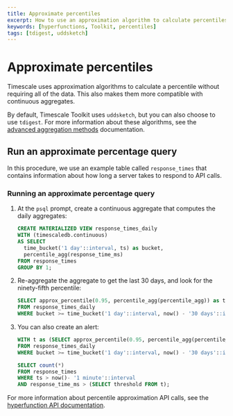 ```yaml
---
title: Approximate percentiles
excerpt: How to use an approximation algorithm to calculate percentiles
keywords: [hyperfunctions, Toolkit, percentiles]
tags: [tdigest, uddsketch]
---
```


# Approximate percentiles

Timescale uses approximation algorithms to calculate a percentile without
requiring all of the data. This also makes them more compatible with continuous
aggregates.

By default, Timescale Toolkit uses `uddsketch`, but you can also choose to use
`tdigest`. For more information about these algorithms, see the
[advanced aggregation methods][advanced-agg] documentation.

## Run an approximate percentage query

In this procedure, we use an example table called `response_times` that contains
information about how long a server takes to respond to API calls.

<Procedure>

### Running an approximate percentage query

1.  At the `psql` prompt, create a continuous aggregate that computes the
    daily aggregates:

    ```sql
    CREATE MATERIALIZED VIEW response_times_daily
    WITH (timescaledb.continuous)
    AS SELECT
      time_bucket('1 day'::interval, ts) as bucket,
      percentile_agg(response_time_ms)
    FROM response_times
    GROUP BY 1;
    ```

1.  Re-aggregate the aggregate to get the last 30 days, and look for the
    ninety-fifth percentile:

    ```sql
    SELECT approx_percentile(0.95, percentile_agg(percentile_agg)) as threshold
    FROM response_times_daily
    WHERE bucket >= time_bucket('1 day'::interval, now() - '30 days'::interval);
    ```

1.  You can also create an alert:

    ```sql
    WITH t as (SELECT approx_percentile(0.95, percentile_agg(percentile_agg)) as threshold
    FROM response_times_daily
    WHERE bucket >= time_bucket('1 day'::interval, now() - '30 days'::interval))

    SELECT count(*)
    FROM response_times
    WHERE ts > now()- '1 minute'::interval
    AND response_time_ms > (SELECT threshold FROM t);
    ```

</Procedure>

For more information about percentile approximation API calls, see the
[hyperfunction API documentation][hyperfunctions-api-approx-percentile].

[advanced-agg]: /timescaledb/:currentVersion:/how-to-guides/hyperfunctions/percentile-approx/advanced-agg/
[hyperfunctions-api-approx-percentile]: /api/:currentVersion:/hyperfunctions/percentile-approximation/uddsketch/
